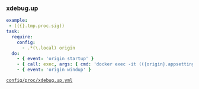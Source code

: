 ### xdebug.up

```yml
example:
 - (({}.tmp.proc.sig))
task:
  require:
    config:
      - .*(\.local) origin
  do:
    - { event: 'origin startup' }
    - { call: exec, args: { cmd: 'docker exec -it (({origin}.appsetting.tag))-www sudo phpenmod xdebug', out: true } }
    - { event: 'origin windup' }
```
[```config/proc/xdebug.up.yml```](../config/proc/xdebug.up.yml)
